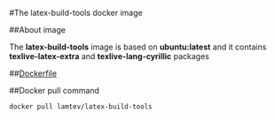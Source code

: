#The latex-build-tools docker image

##About image

The __latex-build-tools__ image is based on __ubuntu:latest__ and it contains
 __texlive-latex-extra__ and __texlive-lang-cyrillic__ packages
 
##[Dockerfile](https://github.com/lamtev/build-tools-dockers/blob/master/latex-build-tools/Dockerfile)
 
##Docker pull command
 
`docker pull lamtev/latex-build-tools`
